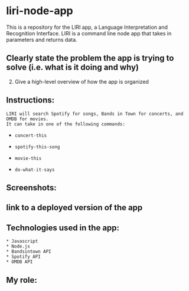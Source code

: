 # liri-node-app

This is a repository for the LIRI app, a Language Interpretation and Recognition Interface. LIRI is a command line node app that takes in parameters and returns data.

## Clearly state the problem the app is trying to solve (i.e. what is it doing and why)

2. Give a high-level overview of how the app is organized

## Instructions:
    LIRI will search Spotify for songs, Bands in Town for concerts, and OMDB for movies.
    It can take in one of the following commands:

   * `concert-this`

   * `spotify-this-song`

   * `movie-this`

   * `do-what-it-says`

## Screenshots: 

## link to a deployed version of the app

## Technologies used in the app:
    * Javascript
    * Node.js
    * Bandsintown API
    * Spotify API
    * OMDB API

## My role:
